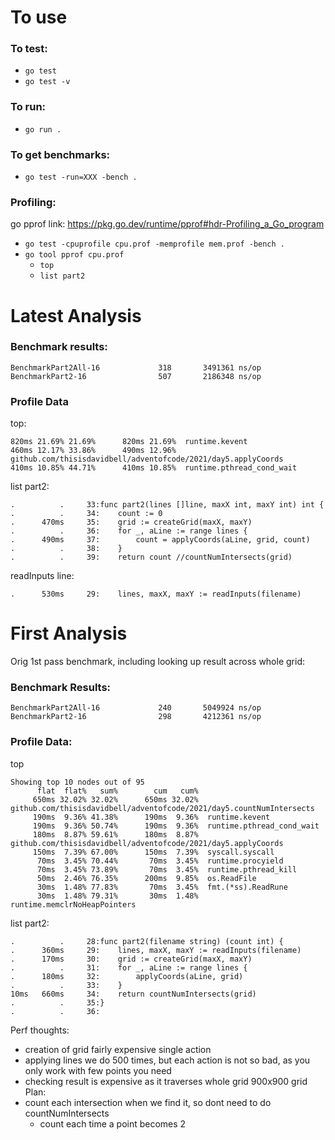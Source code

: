 # To use

### To test:
- `go test`
- `go test -v`

### To run:
- `go run .`

### To get benchmarks:
- `go test -run=XXX -bench .`

### Profiling:
go pprof link: https://pkg.go.dev/runtime/pprof#hdr-Profiling_a_Go_program

- `go test -cpuprofile cpu.prof -memprofile mem.prof -bench .`
- `go tool pprof cpu.prof`
  - `top`
  - `list part2`


# Latest Analysis

### Benchmark results:
```
BenchmarkPart2All-16    	     318	   3491361 ns/op
BenchmarkPart2-16       	     507	   2186348 ns/op
```

### Profile Data
top:
```
820ms 21.69% 21.69%      820ms 21.69%  runtime.kevent
460ms 12.17% 33.86%      490ms 12.96%  github.com/thisisdavidbell/adventofcode/2021/day5.applyCoords
410ms 10.85% 44.71%      410ms 10.85%  runtime.pthread_cond_wait
```

list part2:
```
.          .     33:func part2(lines []line, maxX int, maxY int) int {
.          .     34:	count := 0
.      470ms     35:	grid := createGrid(maxX, maxY)
.          .     36:	for _, aLine := range lines {
.      490ms     37:		count = applyCoords(aLine, grid, count)
.          .     38:	}
.          .     39:	return count //countNumIntersects(grid)
```

readInputs line:
```
.      530ms     29:	lines, maxX, maxY := readInputs(filename)
```

# First Analysis
Orig 1st pass benchmark, including looking up result across whole grid:

### Benchmark Results:

```
BenchmarkPart2All-16    	     240	   5049924 ns/op
BenchmarkPart2-16       	     298	   4212361 ns/op

```

### Profile Data:
top
```
Showing top 10 nodes out of 95
      flat  flat%   sum%        cum   cum%
     650ms 32.02% 32.02%      650ms 32.02%  github.com/thisisdavidbell/adventofcode/2021/day5.countNumIntersects
     190ms  9.36% 41.38%      190ms  9.36%  runtime.kevent
     190ms  9.36% 50.74%      190ms  9.36%  runtime.pthread_cond_wait
     180ms  8.87% 59.61%      180ms  8.87%  github.com/thisisdavidbell/adventofcode/2021/day5.applyCoords
     150ms  7.39% 67.00%      150ms  7.39%  syscall.syscall
      70ms  3.45% 70.44%       70ms  3.45%  runtime.procyield
      70ms  3.45% 73.89%       70ms  3.45%  runtime.pthread_kill
      50ms  2.46% 76.35%      200ms  9.85%  os.ReadFile
      30ms  1.48% 77.83%       70ms  3.45%  fmt.(*ss).ReadRune
      30ms  1.48% 79.31%       30ms  1.48%  runtime.memclrNoHeapPointers
```
list part2:
```
.          .     28:func part2(filename string) (count int) {
.      360ms     29:	lines, maxX, maxY := readInputs(filename)
.      170ms     30:	grid := createGrid(maxX, maxY)
.          .     31:	for _, aLine := range lines {
.      180ms     32:		applyCoords(aLine, grid)
.          .     33:	}
10ms   660ms     34:	return countNumIntersects(grid)
.          .     35:}
.          .     36:
```
Perf thoughts:
- creation of grid fairly expensive single action
- applying lines we do 500 times, but each action is not so bad, as you only work with few points you need
- checking result is expensive as it traverses whole grid 900x900 grid
Plan:
- count each intersection when we find it, so dont need to do countNumIntersects
  - count each time a point becomes 2